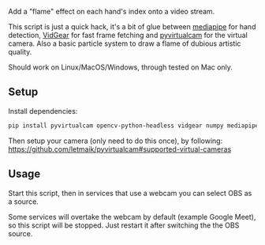 

Add a "flame" effect on each hand's index onto a video stream.

This script is just a quick hack, it's a bit of glue between [mediapipe](https://google.github.io/mediapipe/) for hand detection, [VidGear](https://abhitronix.github.io/vidgear/latest/) for fast frame fetching and [pyvirtualcam](https://github.com/letmaik/pyvirtualcam) for the virtual camera. Also a basic particle system to draw a flame of dubious artistic quality.

Should work on Linux/MacOS/Windows, through tested on Mac only.

## Setup

Install dependencies:
```sh
pip install pyvirtualcam opencv-python-headless vidgear numpy mediapipe
```

Then setup your camera (only need to do this once), by following: https://github.com/letmaik/pyvirtualcam#supported-virtual-cameras

## Usage

Start this script, then in services that use a webcam you can select OBS as a source.

Some services will overtake the webcam by default (example Google Meet), so this script will be stopped. Just restart it after switching the the OBS source.
